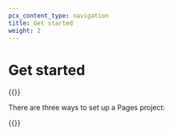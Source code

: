 ```yaml
---
pcx_content_type: navigation
title: Get started
weight: 2
---
```


# Get started

{{<render file="_pages_survey.md">}}

There are three ways to set up a Pages project:

{{<directory-listing showDescriptions="true">}}
